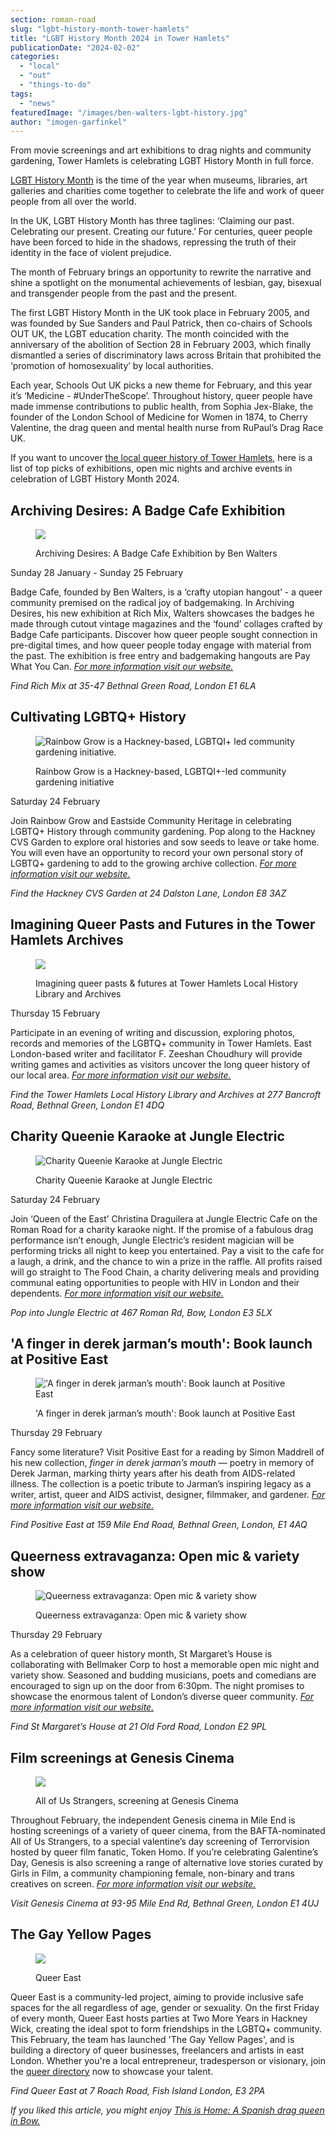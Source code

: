 ```yaml
---
section: roman-road
slug: "lgbt-history-month-tower-hamlets"
title: "LGBT History Month 2024 in Tower Hamlets"
publicationDate: "2024-02-02"
categories: 
  - "local"
  - "out"
  - "things-to-do"
tags: 
  - "news"
featuredImage: "/images/ben-walters-lgbt-history.jpg"
author: "imogen-garfinkel"
---
```


From movie screenings and art exhibitions to drag nights and community gardening, Tower Hamlets is celebrating LGBT History Month in full force. 

[LGBT History Month](https://lgbtplushistorymonth.co.uk/) is the time of the year when museums, libraries, art galleries and charities come together to celebrate the life and work of queer people from all over the world.

In the UK, LGBT History Month has three taglines: ‘Claiming our past. Celebrating our present. Creating our future.’ For centuries, queer people have been forced to hide in the shadows, repressing the truth of their identity in the face of violent prejudice.

The month of February brings an opportunity to rewrite the narrative and shine a spotlight on the monumental achievements of lesbian, gay, bisexual and transgender people from the past and the present.

The first LGBT History Month in the UK took place in February 2005, and was founded by Sue Sanders and Paul Patrick, then co-chairs of Schools OUT UK, the LGBT education charity. The month coincided with the anniversary of the abolition of Section 28 in February 2003, which finally dismantled a series of discriminatory laws across Britain that prohibited the ‘promotion of homosexuality’ by local authorities.

Each year, Schools Out UK picks a new theme for February, and this year it’s ‘Medicine - #UnderTheScope’. Throughout history, queer people have made immense contributions to public health, from Sophia Jex-Blake, the founder of the London School of Medicine for Women in 1874, to Cherry Valentine, the drag queen and mental health nurse from RuPaul’s Drag Race UK.

If you want to uncover [the local queer history of Tower Hamlets](https://romanroadlondon.com/the-backstreet-gay-leather-fetish-club-mile-end/), here is a list of top picks of exhibitions, open mic nights and archive events in celebration of LGBT History Month 2024.

## Archiving Desires: A Badge Cafe Exhibition

<figure>

![](/images/badges-lgbt-history-month-1024x683.jpg)

<figcaption>

Archiving Desires: A Badge Cafe Exhibition by Ben Walters

</figcaption>

</figure>

Sunday 28 January - Sunday 25 February 

Badge Cafe, founded by Ben Walters, is a ‘crafty utopian hangout’ - a queer community premised on the radical joy of badgemaking. In Archiving Desires, his new exhibition at Rich Mix, Walters showcases the badges he made through cutout vintage magazines and the ‘found’ collages crafted by Badge Cafe participants. Discover how queer people sought connection in pre-digital times, and how queer people today engage with material from the past. The exhibition is free entry and badgemaking hangouts are Pay What You Can. [_For more information visit our website._](https://romanroadlondon.com/events/archiving-desires-a-badge-cafe-exhibition-by-ben-walters-rich-mix/)

_Find Rich Mix at 35-47 Bethnal Green Road, London E1 6LA_

## Cultivating LGBTQ+ History

<figure>

![Rainbow Grow is a Hackney-based, LGBTQI+ led community gardening initiative. ](/images/Rainbow-Grow-Archive-Photo-1-1-1024x683.jpg)

<figcaption>

Rainbow Grow is a Hackney-based, LGBTQI+-led community gardening initiative

</figcaption>

</figure>

Saturday 24 February 

Join Rainbow Grow and Eastside Community Heritage in celebrating LGBTQ+ History through community gardening. Pop along to the Hackney CVS Garden to explore oral histories and sow seeds to leave or take home. You will even have an opportunity to record your own personal story of LGBTQ+ gardening to add to the growing archive collection. [_For more information visit our website._](https://romanroadlondon.com/events/cultivating-lgbtq-history-at-hackney-cvs-garden-east-side/)

_Find the Hackney CVS Garden at 24 Dalston Lane, London E8 3AZ_

## Imagining Queer Pasts and Futures in the Tower Hamlets Archives

<figure>

![](/images/Queer-Pasts-Presents-FUtures-002-1-1024x682.jpg)

<figcaption>

Imagining queer pasts & futures at Tower Hamlets Local History Library and Archives

</figcaption>

</figure>

Thursday 15 February 

Participate in an evening of writing and discussion, exploring photos, records and memories of the LGBTQ+ community in Tower Hamlets. East London-based writer and facilitator F. Zeeshan Choudhury will provide writing games and activities as visitors uncover the long queer history of our local area. [_For more information visit our website._](https://romanroadlondon.com/events/imagining-queer-pasts-and-futures-in-the-tower-hamlets-archives/)

_Find the Tower Hamlets Local History Library and Archives at 277 Bancroft Road, Bethnal Green, London E1 4DQ_

## Charity Queenie Karaoke at Jungle Electric 

<figure>

![Charity Queenie Karaoke at Jungle Electric 
](/images/Untitled-design-1024x1024.jpg)

<figcaption>

Charity Queenie Karaoke at Jungle Electric

</figcaption>

</figure>

Saturday 24 February 

Join ‘Queen of the East’ Christina Draguilera at Jungle Electric Cafe on the Roman Road for a charity karaoke night. If the promise of a fabulous drag performance isn’t enough, Jungle Electric’s resident magician will be performing tricks all night to keep you entertained. Pay a visit to the cafe for a laugh, a drink, and the chance to win a prize in the raffle. All profits raised will go straight to The Food Chain, a charity delivering meals and providing communal eating opportunities to people with HIV in London and their dependents. [_For more information visit our website._](https://romanroadlondon.com/events/queenie-charity-karaoke-night-jungle-electric-drag/)

_Pop into Jungle Electric at 467 Roman Rd, Bow, London E3 5LX_

## 'A finger in derek jarman’s mouth': Book launch at Positive East

<figure>

!['A finger in derek jarman’s mouth': Book launch at Positive East
](/images/positive-east-booklaunch-1024x576.jpg)

<figcaption>

'A finger in derek jarman’s mouth': Book launch at Positive East

</figcaption>

</figure>

Thursday 29 February 

Fancy some literature? Visit Positive East for a reading by Simon Maddrell of his new collection, _finger in derek jarman’s mouth_ — poetry in memory of Derek Jarman, marking thirty years after his death from AIDS-related illness. The collection is a poetic tribute to Jarman’s inspiring legacy as a writer, artist, queer and AIDS activist, designer, filmmaker, and gardener. [_For more information visit our website._](https://romanroadlondon.com/events/book-launch-at-positive-east-lgbtq-history-month/)

_Find Positive East at 159 Mile End Road, Bethnal Green, London, E1 4AQ_

## Queerness extravaganza: Open mic & variety show

<figure>

![Queerness extravaganza: Open mic & variety show ](/images/queer-extravaganza-st-marg-1024x682.jpg)

<figcaption>

Queerness extravaganza: Open mic & variety show

</figcaption>

</figure>

Thursday 29 February 

As a celebration of queer history month, St Margaret’s House is collaborating with Bellmaker Corp to host a memorable open mic night and variety show. Seasoned and budding musicians, poets and comedians are encouraged to sign up on the door from 6:30pm. The night promises to showcase the enormous talent of London’s diverse queer community. [_For more information visit our website._](https://romanroadlondon.com/events/queerness-extravaganza-open-mic-variety-show-st-margarets-house/)

_Find St Margaret’s House at 21 Old Ford Road, London E2 9PL_

## Film screenings at Genesis Cinema

<figure>

![](/images/genesis-cinema-lgbt-1-1024x683.jpg)

<figcaption>

All of Us Strangers, screening at Genesis Cinema

</figcaption>

</figure>

Throughout February, the independent Genesis cinema in Mile End is hosting screenings of a variety of queer cinema, from the BAFTA-nominated All of Us Strangers, to a special valentine’s day screening of Terrorvision hosted by queer film fanatic, Token Homo. If you’re celebrating Galentine’s Day, Genesis is also screening a range of alternative love stories curated by Girls in Film, a community championing female, non-binary and trans creatives on screen. [_For more information visit our website._](https://romanroadlondon.com/events/lgbt-history-month-film-screenings-at-genesis/) 

_Visit Genesis Cinema at 93-95 Mile End Rd, Bethnal Green, London E1 4UJ_

## The Gay Yellow Pages

<figure>

![](/images/yellow-pages-1024x883.jpg)

<figcaption>

Queer East

</figcaption>

</figure>

Queer East is a community-led project, aiming to provide inclusive safe spaces for the all regardless of age, gender or sexuality. On the first Friday of every month, Queer East hosts parties at Two More Years in Hackney Wick, creating the ideal spot to form friendships in the LGBTQ+ community. This February, the team has launched 'The Gay Yellow Pages', and is building a directory of queer businesses, freelancers and artists in east London. Whether you're a local entrepreneur, tradesperson or visionary, join the [queer directory](https://www.queereast.co.uk/application) now to showcase your talent.

_Find Queer East at 7 Roach Road, Fish Island London, E3 2PA_

_If you liked this article, you might enjoy_ [_This is Home: A Spanish drag queen in Bow._](https://romanroadlondon.com/adria-alvarez-shandy-half-pint-drag-queen-bow-interview/)


